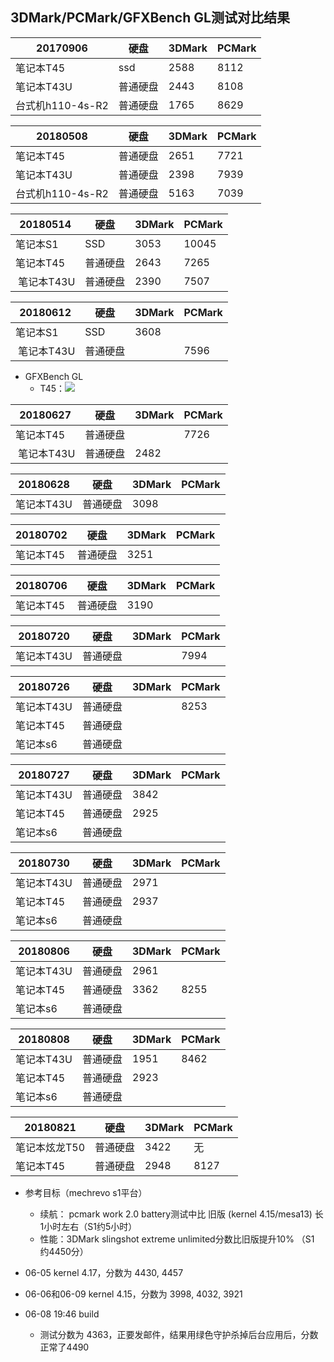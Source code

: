   ## 3DMark/PCMark/GFXBench GL测试对比结果
  
  20170906|硬盘|3DMark|PCMark|
  -----|-----|-----|-----|
  笔记本T45|ssd|2588|8112|
  笔记本T43U|普通硬盘|2443|8108|
  台式机h110-4s-R2|普通硬盘|1765|8629|

  20180508|硬盘|3DMark|PCMark|
  -----|-----|-----|-----|
  笔记本T45|普通硬盘|2651|7721|
  笔记本T43U|普通硬盘|2398|7939|
  台式机h110-4s-R2|普通硬盘|5163|7039|
  
  20180514|硬盘|3DMark|PCMark|
  -----|-----|-----|-----|
  笔记本S1|SSD|3053|10045|
  笔记本T45|普通硬盘|2643|7265|
  笔记本T43U|普通硬盘|2390|7507|
  
  20180612|硬盘|3DMark|PCMark|
  -----|-----|-----|-----|
  笔记本S1|SSD|3608| |
  笔记本T43U|普通硬盘| |7596|
  - GFXBench GL
     - T45：![](https://github.com/openthos/app-testing-results/blob/master/IMGview/Screenshot_2018-05-08-16-19-58.png)
     
  20180627|硬盘|3DMark|PCMark|
  -----|-----|-----|-----|
  笔记本T45|普通硬盘| |7726|
  笔记本T43U|普通硬盘|2482||
  
  20180628|硬盘|3DMark|PCMark|
  -----|-----|-----|-----|
  笔记本T43U|普通硬盘|3098||
  
  20180702|硬盘|3DMark|PCMark|
  -----|-----|-----|-----|
  笔记本T45|普通硬盘|3251||
  
  20180706|硬盘|3DMark|PCMark|
  -----|-----|-----|-----|
  笔记本T45|普通硬盘|3190||
  
  20180720|硬盘|3DMark|PCMark|
  -----|-----|-----|-----|
  笔记本T43U|普通硬盘||7994|
  
  20180726|硬盘|3DMark|PCMark|
  -----|-----|-----|-----|
  笔记本T43U|普通硬盘||8253|
  笔记本T45|普通硬盘|||
  笔记本s6|普通硬盘|||
  
  20180727|硬盘|3DMark|PCMark|
  -----|-----|-----|-----|
  笔记本T43U|普通硬盘|3842||
  笔记本T45|普通硬盘|2925||
  笔记本s6|普通硬盘|||
  
  20180730|硬盘|3DMark|PCMark|
  -----|-----|-----|-----|
  笔记本T43U|普通硬盘|2971||
  笔记本T45|普通硬盘|2937||
  笔记本s6|普通硬盘|||
  
  20180806|硬盘|3DMark|PCMark|
  -----|-----|-----|-----|
  笔记本T43U|普通硬盘|2961||
  笔记本T45|普通硬盘|3362|8255|
  笔记本s6|普通硬盘|||
  
  20180808|硬盘|3DMark|PCMark|
  -----|-----|-----|-----|
  笔记本T43U|普通硬盘|1951|8462|
  笔记本T45|普通硬盘|2923||
  笔记本s6|普通硬盘|||
  
  20180821|硬盘|3DMark|PCMark|
  -----|-----|-----|-----|
  笔记本炫龙T50|普通硬盘|3422|无|
  笔记本T45|普通硬盘|2948|8127|
  

  
- 参考目标（mechrevo s1平台）
   - 续航： pcmark work 2.0 battery测试中比 旧版 (kernel 4.15/mesa13) 长1小时左右（S1约5小时）
   - 性能：3DMark slingshot extreme unlimited分数比旧版提升10% （S1 约4450分）

- 06-05 kernel 4.17，分数为 4430, 4457
- 06-06和06-09 kernel 4.15，分数为 3998, 4032, 3921
- 06-08 19:46 build
   - 测试分数为 4363，正要发邮件，结果用绿色守护杀掉后台应用后，分数正常了4490



 
